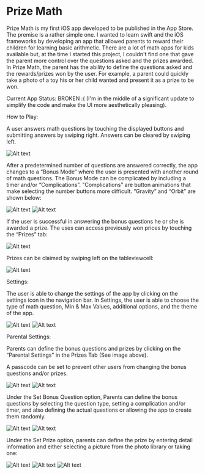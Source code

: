 # Prize Math

Prize Math is my first iOS app developed to be published in the App Store.  The premise is a rather simple one.  I wanted to learn swift and the iOS frameworks by developing an app that allowed parents to reward their children for learning basic arithmetic.  There are a lot of math apps for kids available but, at the time I started this project, I couldn't find one that gave the parent more control over the questions asked and the prizes awarded.  In Prize Math, the parent has the ability to define the questions asked and the rewards/prizes won by the user.  For example, a parent could quickly take a photo of a toy his or her child wanted and present it as a prize to be won.

Current App Status: BROKEN  :(  (I'm in the middle of a significant update to simplify the code and make the UI more aesthetically pleasing).

How to Play:

A user answers math questions by touching the displayed buttons and submitting answers by swiping right.  Answers can be cleared by swiping left. 

![Alt text](/Images/howToPlay.PNG?raw=true "Home")

After a predetermined number of questions are answered correctly, the app changes to a “Bonus Mode” where the user is presented with another round of math questions.  The Bonus Mode can be complicated by including a timer and/or “Complications”.  "Complications" are button animations that make selecting the number buttons more difficult.  “Gravity” and “Orbit” are shown below:

![Alt text](/Images/gravity.PNG?raw=true "Gravity") ![Alt text](/Images/orbit.PNG?raw=true "Gravity")

If the user is successful in answering the bonus questions he or she is awarded a prize. The uses can access previously won prices by touching the “Prizes” tab:

![Alt text](/Images/prizeTab.PNG?raw=true "Prizes Tab")

Prizes can be claimed by swiping left on the tableviewcell:

![Alt text](/Images/claimPrize.PNG?raw=true "Claim Prize")

Settings:

The user is able to change the settings of the app by clicking on the settings icon in the navigation bar.  In Settings, the user is able to choose the type of math question, Min & Max Values, additional options, and the theme of the app. 

![Alt text](/Images/settings.PNG?raw=true "Settings") ![Alt text](/Images/settings2.PNG?raw=true "Settings")

Parental Settings:

Parents can define the bonus questions and prizes by clicking on the “Parental Settings" in the Prizes Tab (See image above).

A passcode can be set to prevent other users from changing the bonus questions and/or prizes.

![Alt text](/Images/setPasscode.PNG?raw=true "Passcode") ![Alt text](/Images/confirmPasscode.PNG?raw=true "Passcode") 

Under the Set Bonus Question option, Parents can define the bonus questions by selecting the question type, setting a complication and/or timer, and also defining the actual questions or allowing the app to create them randomly.

![Alt text](/Images/setBonus.PNG?raw=true "Set Bonus") ![Alt text](/Images/setBonus2.PNG?raw=true "Set Bonus") 

Under the Set Prize option, parents can define the prize by entering detail information and either selecting a picture from the photo library or taking one:

![Alt text](/Images/parentalSettings.PNG?raw=true "Set Prize") ![Alt text](/Images/bonusPicture.PNG?raw=true "Set Prize") ![Alt text](/Images/deletePrize.PNG?raw=true "Set Prize")

